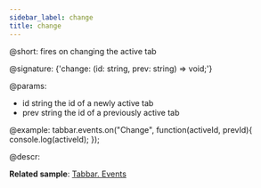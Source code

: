 ```yaml
---
sidebar_label: change
title: change
---          
```


@short: fires on changing the active tab

@signature: {'change: (id: string, prev: string) => void;'}

@params:
- id		string		the id of a newly active tab
- prev 		string		the id of a previously active tab

@example:
tabbar.events.on("Change", function(activeId, prevId){
    console.log(activeId);
});

@descr:

**Related sample**: [Tabbar. Events](https://snippet.dhtmlx.com/dld2qo1m)
